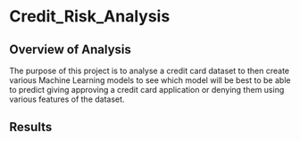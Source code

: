 # Credit_Risk_Analysis
## Overview of Analysis
The purpose of this project is to analyse a credit card dataset to then create various Machine Learning models to see which model will be best to be able to predict giving approving a credit card application or denying them using various features of the dataset.

## Results
